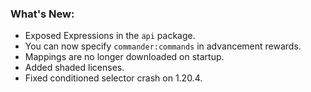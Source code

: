 ### What's New:

* Exposed Expressions in the `api` package.
* You can now specify `commander:commands` in advancement rewards.
* Mappings are no longer downloaded on startup.
* Added shaded licenses.
* Fixed conditioned selector crash on 1.20.4.
